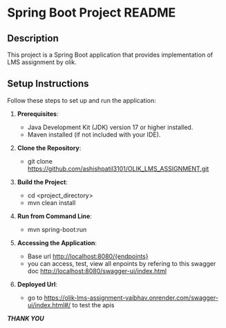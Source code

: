 # Spring Boot Project README

## Description
This project is a Spring Boot application that provides implementation of LMS assignment by olik.


## Setup Instructions
Follow these steps to set up and run the application:

1. **Prerequisites**: 
   - Java Development Kit (JDK) version 17 or higher installed.
   - Maven installed (if not included with your IDE).

2. **Clone the Repository**:
   - git clone https://github.com/ashishpatil3101/OLIK_LMS_ASSIGNMENT.git

3. **Build the Project**:
   - cd <project_directory>
   - mvn clean install

4. **Run from Command Line**:
   - mvn spring-boot:run

5. **Accessing the Application**:
   - Base url <http://localhost:8080/{endpoints}>
   - you can access, test, view all enpoints by refering to this swagger doc  <http://localhost:8080/swagger-ui/index.html>

5. **Deployed Url**:
    - go to <https://olik-lms-assignment-vaibhav.onrender.com/swagger-ui/index.html#/>  to test the apis
  
***THANK YOU***




